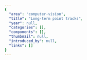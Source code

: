 ```yaml
---
{
  "area": "computer-vision",
  "title": "Long-term point tracks",
  "year": null,
  "categories": [],
  "components": [],
  "thumbnail": null,
  "introduced_by": null,
  "links": []
}
---
```

